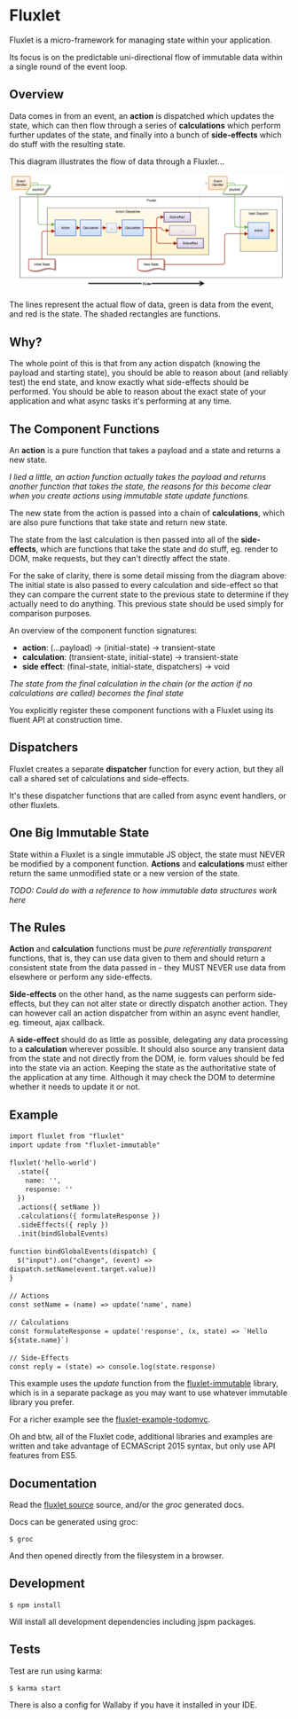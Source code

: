 # Fluxlet

Fluxlet is a micro-framework for managing state within your application.

Its focus is on the predictable uni-directional flow of immutable data within
a single round of the event loop.


## Overview

Data comes in from an event, an **action** is dispatched which updates the
state, which can then flow through a series of **calculations** which perform
further updates of the state, and finally into a bunch of **side-effects**
which do stuff with the resulting state.

This diagram illustrates the flow of data through a Fluxlet...

![Fluxlet data flow](fluxlet-data-flow.png)

The lines represent the actual flow of data, green is data from the event,
and red is the state. The shaded rectangles are functions.

## Why?

The whole point of this is that from any action dispatch (knowing the payload
and starting state), you should be able to reason about (and reliably test)
the end state, and know exactly what side-effects should be performed. You
should be able to reason about the exact state of your application and what
async tasks it's performing at any time.


## The Component Functions

An **action** is a pure function that takes a payload and a state and returns
a new state.

_I lied a little, an action function actually takes the payload and returns
another function that takes the state, the reasons for this become clear when
you create actions using immutable state update functions._

The new state from the action is passed into a chain of **calculations**,
which are also pure functions that take state and return new state.

The state from the last calculation is then passed into all of the
**side-effects**, which are functions that take the state and do stuff,
eg. render to DOM, make requests, but they can't directly affect the state.


For the sake of clarity, there is some detail missing from the diagram above:
The initial state is also passed to every calculation and side-effect so that
they can compare the current state to the previous state to determine if they
actually need to do anything. This previous state should be used simply for
comparison purposes.

An overview of the component function signatures:

- **action**: (...payload) -> (initial-state) -> transient-state
- **calculation**: (transient-state, initial-state) -> transient-state
- **side effect**: (final-state, initial-state, dispatchers) -> void

_The state from the final calculation in the chain (or the action if no
calculations are called) becomes the final state_

You explicitly register these component functions with a Fluxlet using its
fluent API at construction time.


## Dispatchers

Fluxlet creates a separate **dispatcher** function for every action, but they
all call a shared set of calculations and side-effects.

It's these dispatcher functions that are called from async event handlers, or
other fluxlets.


## One Big Immutable State

State within a Fluxlet is a single immutable JS object, the state must NEVER
be modified by a component function. **Actions** and **calculations** must
either return the same unmodified state or a new version of the state.

_TODO: Could do with a reference to how immutable data structures work here_


## The Rules

**Action** and **calculation** functions must be _pure referentially
transparent_ functions, that is, they can use data given to them and should
return a consistent state from the data passed in - they MUST NEVER use data
from elsewhere or perform any side-effects.

**Side-effects** on the other hand, as the name suggests can perform
side-effects, but they can not alter state or directly dispatch another action.
They can however call an action dispatcher from within an async event
handler, eg. timeout, ajax callback.

A **side-effect** should do as little as possible, delegating any data
processing to a **calculation** wherever possible. It should also source any
transient data from the state and not directly from the DOM, ie. form values
should be fed into the state via an action. Keeping the state as the
authoritative state of the application at any time. Although it may check the
DOM to determine whether it needs to update it or not.


## Example

    import fluxlet from "fluxlet"
    import update from "fluxlet-immutable"

    fluxlet('hello-world')
      .state({
        name: '',
        response: ''
      })
      .actions({ setName })
      .calculations({ formulateResponse })
      .sideEffects({ reply })
      .init(bindGlobalEvents)

    function bindGlobalEvents(dispatch) {
      $("input").on("change", (event) => dispatch.setName(event.target.value))
    }

    // Actions
    const setName = (name) => update('name', name)

    // Calculations
    const formulateResponse = update('response', (x, state) => `Hello ${state.name}`)

    // Side-Effects
    const reply = (state) => console.log(state.response)

This example uses the *update* function from the
[fluxlet-immutable](../fluxlet-immutable) library, which is in a separate
package as you may want to use whatever immutable library you prefer.

For a richer example see the
[fluxlet-example-todomvc](../fluxlet-example-todomvc).

Oh and btw, all of the Fluxlet code, additional libraries and examples are
written and take advantage of ECMAScript 2015 syntax, but only use API features
from ES5.


## Documentation

Read the [fluxlet source](src/fluxlet.js) source, and/or the _groc_ generated
docs.

Docs can be generated using groc:

    $ groc

And then opened directly from the filesystem in a browser.


## Development

    $ npm install

Will install all development dependencies including jspm packages.


## Tests

Test are run using karma:

    $ karma start

There is also a config for Wallaby if you have it installed in your IDE.
